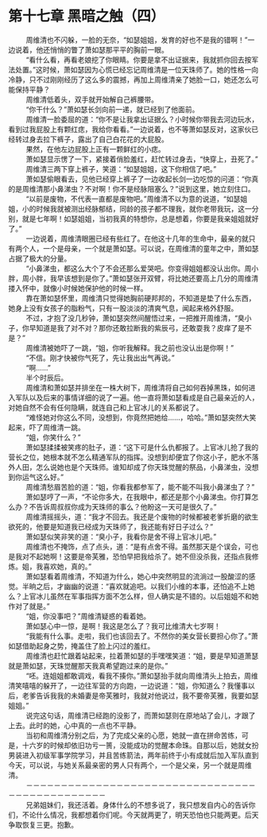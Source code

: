<h1>第十七章 黑暗之触（四）</h1>
<div id="content">&nbsp&nbsp&nbsp&nbsp&nbsp&nbsp&nbsp&nbsp
 周维清也不闪躲，一脸的无奈，“如瑟姐姐，发育的好也不是我的错啊！”一边说着，他还悄悄的瞥了萧如瑟那平平的胸前一眼。
 <br/>&nbsp&nbsp&nbsp&nbsp&nbsp&nbsp&nbsp&nbsp
 “看什么看，再看老娘挖了你眼睛。你要是拿不出证据来，我就抓你回去按军法处置。”这时候，萧如瑟因为心慌已经忘记周维清是一位天珠师了。她的性格一向冷静，只不过刚刚经历了这么多的震撼，再加上周维清亲了她脸一口，她还怎么可能保持平静？
 <br/>&nbsp&nbsp&nbsp&nbsp&nbsp&nbsp&nbsp&nbsp
 周维清低着头，双手就开始解自己裤腰带。
 <br/>&nbsp&nbsp&nbsp&nbsp&nbsp&nbsp&nbsp&nbsp
 “你干什么？”萧如瑟长剑向前一递，就已经到了他面前。
 <br/>&nbsp&nbsp&nbsp&nbsp&nbsp&nbsp&nbsp&nbsp
 周维清一脸委屈的道：“你不是让我拿出证据么？小时候你带我去河边玩水，看到过我屁股上有颗红痣，我给你看看。”一边说着，也不等萧如瑟反对，这家伙已经转过身去拉下裤子，露出了自己白花花的大屁股。
 <br/>&nbsp&nbsp&nbsp&nbsp&nbsp&nbsp&nbsp&nbsp
 果然，在他左边屁股上正有一颗鲜红的小痣。
 <br/>&nbsp&nbsp&nbsp&nbsp&nbsp&nbsp&nbsp&nbsp
 萧如瑟显示愣了一下，紧接着俏脸羞红，赶忙转过身去，“快穿上，丑死了。”
 <br/>&nbsp&nbsp&nbsp&nbsp&nbsp&nbsp&nbsp&nbsp
 周维清三两下穿上裤子，笑道：“如瑟姐姐，这下你相信了吧。”
 <br/>&nbsp&nbsp&nbsp&nbsp&nbsp&nbsp&nbsp&nbsp
 萧如瑟偷眼看去，见他已经穿上裤子了一边收起长剑一边吃惊的问道：“你真的是周维清那小鼻涕虫？不对啊！你不是经脉阻塞么？”说到这里，她立刻住口。
 <br/>&nbsp&nbsp&nbsp&nbsp&nbsp&nbsp&nbsp&nbsp
 “以前是废物，不代表一直都是废物吧。”周维清不以为意的说道，“如瑟姐姐，小的时候我就被测出经脉郁结，同龄的孩子都不理我，就你老带我玩，这一分别，就是七年啊！如瑟姐姐，当初我真的特想你，总是想着，你要是我亲姐姐就好了。”
 <br/>&nbsp&nbsp&nbsp&nbsp&nbsp&nbsp&nbsp&nbsp
 一边说着，周维清眼圈已经有些红了。在他这十几年的生命中，最亲的就只有两个人，一个是母亲，一个就是萧如瑟。可以说，在周维清的童年之中，萧如瑟占据了极大的分量。
 <br/>&nbsp&nbsp&nbsp&nbsp&nbsp&nbsp&nbsp&nbsp
 “小鼻涕虫，都这么大个了不会还那么爱哭吧。你变得姐姐都没认出你。周小胖，周小胖，我早该想到是你了。”萧如瑟张开双臂，将比她还要高上几分的周维清搂入怀中，就像小时候她保护他的时候一样。
 <br/>&nbsp&nbsp&nbsp&nbsp&nbsp&nbsp&nbsp&nbsp
 靠在萧如瑟怀里，周维清只觉得她胸前硬邦邦的，不知道是垫了什么东西，她身上没有女孩子的脂粉气，只有一股淡淡的清爽气息，闻起来格外舒服。
 <br/>&nbsp&nbsp&nbsp&nbsp&nbsp&nbsp&nbsp&nbsp
 不过，才抱了没几秒钟，萧如瑟突然间醒悟过来，一把推开周维清，“臭小子，你早知道是我了对不对？那你还敢拉断我的紫辰弓，还敢耍我？皮痒了是不是？”
 <br/>&nbsp&nbsp&nbsp&nbsp&nbsp&nbsp&nbsp&nbsp
 周维清被她吓了一跳，“姐，你听我解释。我之前也没认出是你啊！”
 <br/>&nbsp&nbsp&nbsp&nbsp&nbsp&nbsp&nbsp&nbsp
 “不信。刚才快被你气死了，先让我出出气再说。”
 <br/>&nbsp&nbsp&nbsp&nbsp&nbsp&nbsp&nbsp&nbsp
 “啊……”
 <br/>&nbsp&nbsp&nbsp&nbsp&nbsp&nbsp&nbsp&nbsp
 半个时辰后。
 <br/>&nbsp&nbsp&nbsp&nbsp&nbsp&nbsp&nbsp&nbsp
 周维清和萧如瑟并排坐在一株大树下，周维清将自己如何吞掉黑珠，如何进入军队以及后来的事情详细的说了一遍。他一直将萧如瑟看成是自己最亲近的人，对她自然不会有任何隐瞒，就连自己和上官冰儿的关系都说了。
 <br/>&nbsp&nbsp&nbsp&nbsp&nbsp&nbsp&nbsp&nbsp
 “难怪她对你这么不同，没想到，你竟然把她给……，哈哈。”萧如瑟突然大笑起来，吓了周维清一跳。
 <br/>&nbsp&nbsp&nbsp&nbsp&nbsp&nbsp&nbsp&nbsp
 “姐，你笑什么？”
 <br/>&nbsp&nbsp&nbsp&nbsp&nbsp&nbsp&nbsp&nbsp
 萧如瑟揉揉被笑疼的肚子，道：“这下可是什么仇都报了。上官冰儿抢了我的营长之位，她根本就不怎么精通军队的指挥。没想到却便宜了你这小子，肥水不落外人田，怎么说她也是个天珠师。谁知却成了你天珠觉醒的祭品，小鼻涕虫，没想到你运气这么好。”
 <br/>&nbsp&nbsp&nbsp&nbsp&nbsp&nbsp&nbsp&nbsp
 周维清愁眉苦脸的道：“姐，你看我都参军了，能不能不叫我小鼻涕虫了？”
 <br/>&nbsp&nbsp&nbsp&nbsp&nbsp&nbsp&nbsp&nbsp
 萧如瑟哼了一声，“不论你多大，在我眼中，都还是那个小鼻涕虫。你打算怎么办？不告诉周叔叔你成为天珠师的事么？他盼这一天可是很久了。”
 <br/>&nbsp&nbsp&nbsp&nbsp&nbsp&nbsp&nbsp&nbsp
 周维清摇摇头，道：“我才不回去。我还是个废物的时候都被老爹折磨的欲生欲死的，他要是知道我已经成为天珠师了，我还能有好日子过么？”
 <br/>&nbsp&nbsp&nbsp&nbsp&nbsp&nbsp&nbsp&nbsp
 萧如瑟似笑非笑的道：“臭小子，我看你是舍不得上官冰儿吧。”
 <br/>&nbsp&nbsp&nbsp&nbsp&nbsp&nbsp&nbsp&nbsp
 周维清也不掩饰，点了点头，道：“是有点舍不得。虽然那天是个误会，可也是我对不起她啊！这要是帝芙雅，恐怕早把我给杀了。她不但没杀我，还指点我修炼。姐，我喜欢她，真的。”
 <br/>&nbsp&nbsp&nbsp&nbsp&nbsp&nbsp&nbsp&nbsp
 萧如瑟看着周维清，不知道为什么，她心中突然明显的流淌过一股酸涩的感觉。半晌之后，才幽幽的说道：“喜欢就追吧。以我们小维的本事，还怕追不上她么？上官冰儿虽然在军事指挥方面不怎么样，但人确实是不错的。以后姐姐不和她作对了就是。”
 <br/>&nbsp&nbsp&nbsp&nbsp&nbsp&nbsp&nbsp&nbsp
 “姐，你没事吧？”周维清疑惑的看着她。
 <br/>&nbsp&nbsp&nbsp&nbsp&nbsp&nbsp&nbsp&nbsp
 萧如瑟心中一惊，是啊！我这是怎么了？我可比维清大七岁啊！
 <br/>&nbsp&nbsp&nbsp&nbsp&nbsp&nbsp&nbsp&nbsp
 “我能有什么事。走啦，我们也该回去了。不然你的美女营长要担心你了。”萧如瑟借助起身之势，掩盖住了脸上闪过的羞红。
 <br/>&nbsp&nbsp&nbsp&nbsp&nbsp&nbsp&nbsp&nbsp
 周维清也赶忙跟着站起来，拉着萧如瑟的手嘿嘿笑道：“姐，要是早知道萧瑟就是萧如瑟，天珠觉醒那天我真希望跑过来的是你。”
 <br/>&nbsp&nbsp&nbsp&nbsp&nbsp&nbsp&nbsp&nbsp
 “呸。连姐姐都敢调戏，看我不揍你。”萧如瑟抬手就向周维清头上拍去，周维清笑嘻嘻的躲开了，一边往军营的方向跑，一边说道：“姐，你知道么？我懂事以后，老爹告诉我我的未婚妻是帝芙雅时，我就对他说过，我不要帝芙雅，我要如瑟姐姐。”
 <br/>&nbsp&nbsp&nbsp&nbsp&nbsp&nbsp&nbsp&nbsp
 说完这句话，周维清已经跑的没影了，而萧如瑟则在原地站了会儿，才跟了上去。此时的她，心中真的一点也不平静。
 <br/>&nbsp&nbsp&nbsp&nbsp&nbsp&nbsp&nbsp&nbsp
 当初和周维清分别之后，为了完成父亲的心愿，她就一直在拼命苦练，可是，十六岁的时候却依旧功亏一篑，没能成功的觉醒本命珠。自那以后，她就女扮男装进入初级军事学院学习，并且苦练箭法，两年前终于小有成就后加入军队直到今天，可以说，与她关系最亲密的男人只有两个，一个是父亲，另一个就是周维清。
 <br/>&nbsp&nbsp&nbsp&nbsp&nbsp&nbsp&nbsp&nbsp
 －－－－－－－－－－－－－－－－－－－－－－－－－－－－－－－－－－－－－－－－－－－－－－－
 <br/>&nbsp&nbsp&nbsp&nbsp&nbsp&nbsp&nbsp&nbsp
 兄弟姐妹们，我还活着。身体什么的不想多说了，我只想发自内心的告诉你们，不论什么情况，我都想着你们呢。今天就两更了，明天恐怕也只能两更。后天争取恢复三更。抱歉。
 <br/>&nbsp&nbsp&nbsp&nbsp&nbsp&nbsp&nbsp&nbsp
</div>
